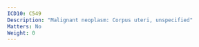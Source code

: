 ```yaml
---
ICD10: C549
Description: "Malignant neoplasm: Corpus uteri, unspecified"
Matters: No
Weight: 0
---
```

